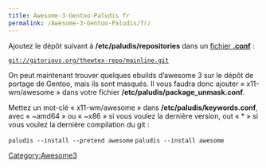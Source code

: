 ```yaml
---
title: Awesome-3-Gentoo-Paludis fr
permalink: /Awesome-3-Gentoo-Paludis/fr/
---
```


Ajoutez le dépôt suivant à **/etc/paludis/repositories** dans un [fichier **.conf**](http://paludis.pioto.org/configuration/repositories.html) :

[`git://gitorious.org/thewtex-repo/mainline.git`](git://gitorious.org/thewtex-repo/mainline.git)

On peut maintenant trouver quelques ebuilds d’awesome 3 sur le dépôt de portage de Gentoo, mais ils sont masqués. Il vous faudra donc ajouter « x11-wm/awesome » dans votre fichier **/etc/paludis/package_unmask.conf**.

Mettez un mot-clé « x11-wm/awesome » dans **/etc/paludis/keywords.conf**, avec « ~amd64 » ou « ~x86 » si vous voulez la dernière version, out « \* » si vous voulez la dernière compilation du git :

`paludis --install --pretend awesome`
`paludis --install awesome`

[Category:Awesome3](/Category:Awesome3 "wikilink")